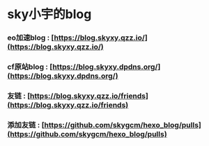 # sky小宇的blog

### eo加速blog : [https://blog.skyxy.qzz.io/](https://blog.skyxy.qzz.io/)
### cf原站blog : [https://blog.skyxy.dpdns.org/](https://blog.skyxy.dpdns.org/)
### 友链 : [https://blog.skyxy.qzz.io/friends](https://blog.skyxy.qzz.io/friends)

### 添加友链 : [https://github.com/skygcm/hexo_blog/pulls](https://github.com/skygcm/hexo_blog/pulls)
